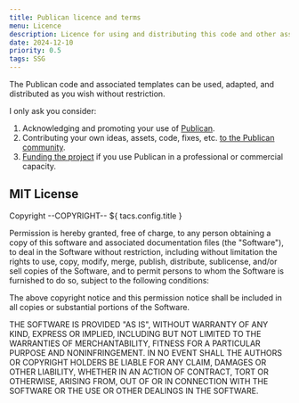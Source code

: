 ```yaml
---
title: Publican licence and terms
menu: Licence
description: Licence for using and distributing this code and other assets.
date: 2024-12-10
priority: 0.5
tags: SSG
---
```


The Publican code and associated templates can be used, adapted, and distributed as you wish without restriction.

I only ask you consider:

1. Acknowledging and promoting your use of [Publican](https://www.npmjs.com/package/publican).
1. Contributing your own ideas, assets, code, fixes, etc. [to the Publican community](https://github.com/craigbuckler/publican).
1. [Funding the project](https://github.com/sponsors/craigbuckler) if you use Publican in a professional or commercial capacity.


## MIT License

Copyright --COPYRIGHT-- ${ tacs.config.title }

Permission is hereby granted, free of charge, to any person obtaining a copy of this software and associated documentation files (the "Software"), to deal in the Software without restriction, including without limitation the rights to use, copy, modify, merge, publish, distribute, sublicense, and/or sell copies of the Software, and to permit persons to whom the Software is furnished to do so, subject to the following conditions:

The above copyright notice and this permission notice shall be included in all copies or substantial portions of the Software.

THE SOFTWARE IS PROVIDED "AS IS", WITHOUT WARRANTY OF ANY KIND, EXPRESS OR IMPLIED, INCLUDING BUT NOT LIMITED TO THE WARRANTIES OF MERCHANTABILITY, FITNESS FOR A PARTICULAR PURPOSE AND NONINFRINGEMENT. IN NO EVENT SHALL THE AUTHORS OR COPYRIGHT HOLDERS BE LIABLE FOR ANY CLAIM, DAMAGES OR OTHER LIABILITY, WHETHER IN AN ACTION OF CONTRACT, TORT OR OTHERWISE, ARISING FROM, OUT OF OR IN CONNECTION WITH THE SOFTWARE OR THE USE OR OTHER DEALINGS IN THE SOFTWARE.
